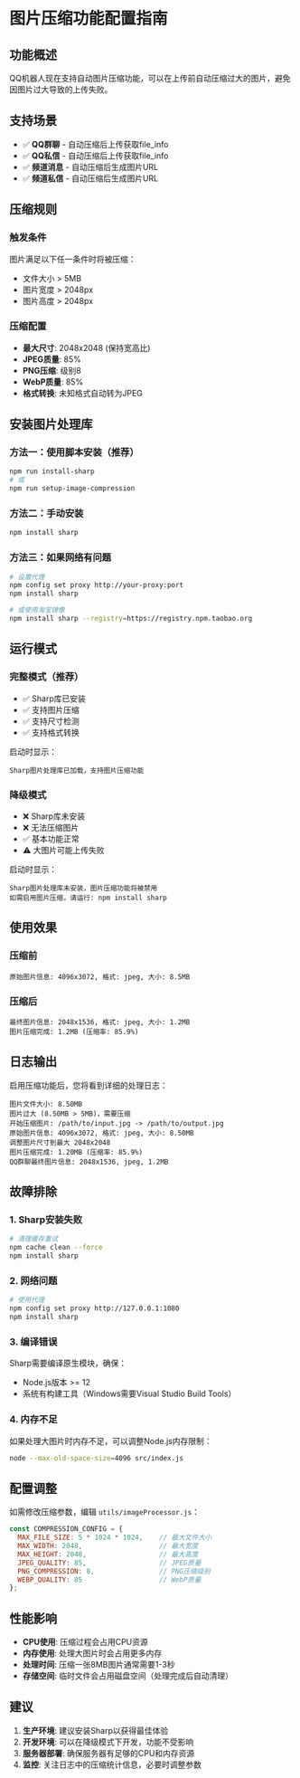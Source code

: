 # 图片压缩功能配置指南

## 功能概述

QQ机器人现在支持自动图片压缩功能，可以在上传前自动压缩过大的图片，避免因图片过大导致的上传失败。

## 支持场景

- ✅ **QQ群聊** - 自动压缩后上传获取file_info
- ✅ **QQ私信** - 自动压缩后上传获取file_info  
- ✅ **频道消息** - 自动压缩后生成图片URL
- ✅ **频道私信** - 自动压缩后生成图片URL

## 压缩规则

### 触发条件
图片满足以下任一条件时将被压缩：
- 文件大小 > 5MB
- 图片宽度 > 2048px
- 图片高度 > 2048px

### 压缩配置
- **最大尺寸**: 2048x2048 (保持宽高比)
- **JPEG质量**: 85%
- **PNG压缩**: 级别8
- **WebP质量**: 85%
- **格式转换**: 未知格式自动转为JPEG

## 安装图片处理库

### 方法一：使用脚本安装（推荐）
```bash
npm run install-sharp
# 或
npm run setup-image-compression
```

### 方法二：手动安装
```bash
npm install sharp
```

### 方法三：如果网络有问题
```bash
# 设置代理
npm config set proxy http://your-proxy:port
npm install sharp

# 或使用淘宝镜像
npm install sharp --registry=https://registry.npm.taobao.org
```

## 运行模式

### 完整模式（推荐）
- ✅ Sharp库已安装
- ✅ 支持图片压缩
- ✅ 支持尺寸检测
- ✅ 支持格式转换

启动时显示：
```
Sharp图片处理库已加载，支持图片压缩功能
```

### 降级模式
- ❌ Sharp库未安装
- ❌ 无法压缩图片
- ✅ 基本功能正常
- ⚠️ 大图片可能上传失败

启动时显示：
```
Sharp图片处理库未安装，图片压缩功能将被禁用
如需启用图片压缩，请运行: npm install sharp
```

## 使用效果

### 压缩前
```
原始图片信息: 4096x3072, 格式: jpeg, 大小: 8.5MB
```

### 压缩后
```
最终图片信息: 2048x1536, 格式: jpeg, 大小: 1.2MB
图片压缩完成: 1.2MB (压缩率: 85.9%)
```

## 日志输出

启用压缩功能后，您将看到详细的处理日志：

```
图片文件大小: 8.50MB
图片过大 (8.50MB > 5MB)，需要压缩
开始压缩图片: /path/to/input.jpg -> /path/to/output.jpg
原始图片信息: 4096x3072, 格式: jpeg, 大小: 8.50MB
调整图片尺寸到最大 2048x2048
图片压缩完成: 1.20MB (压缩率: 85.9%)
QQ群聊最终图片信息: 2048x1536, jpeg, 1.2MB
```

## 故障排除

### 1. Sharp安装失败
```bash
# 清理缓存重试
npm cache clean --force
npm install sharp
```

### 2. 网络问题
```bash
# 使用代理
npm config set proxy http://127.0.0.1:1080
npm install sharp
```

### 3. 编译错误
Sharp需要编译原生模块，确保：
- Node.js版本 >= 12
- 系统有构建工具（Windows需要Visual Studio Build Tools）

### 4. 内存不足
如果处理大图片时内存不足，可以调整Node.js内存限制：
```bash
node --max-old-space-size=4096 src/index.js
```

## 配置调整

如需修改压缩参数，编辑 `utils/imageProcessor.js`：

```javascript
const COMPRESSION_CONFIG = {
  MAX_FILE_SIZE: 5 * 1024 * 1024,    // 最大文件大小
  MAX_WIDTH: 2048,                   // 最大宽度
  MAX_HEIGHT: 2048,                  // 最大高度
  JPEG_QUALITY: 85,                  // JPEG质量
  PNG_COMPRESSION: 8,                // PNG压缩级别
  WEBP_QUALITY: 85                   // WebP质量
};
```

## 性能影响

- **CPU使用**: 压缩过程会占用CPU资源
- **内存使用**: 处理大图片时会占用更多内存
- **处理时间**: 压缩一张8MB图片通常需要1-3秒
- **存储空间**: 临时文件会占用磁盘空间（处理完成后自动清理）

## 建议

1. **生产环境**: 建议安装Sharp以获得最佳体验
2. **开发环境**: 可以在降级模式下开发，功能不受影响
3. **服务器部署**: 确保服务器有足够的CPU和内存资源
4. **监控**: 关注日志中的压缩统计信息，必要时调整参数
